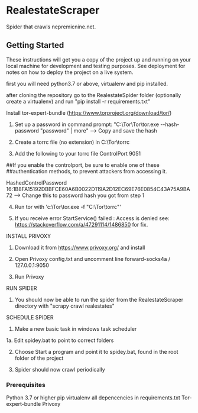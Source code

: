 # RealestateScraper

Spider that crawls nepremicnine.net.

## Getting Started

These instructions will get you a copy of the project up and running on your local machine for development and testing purposes. See deployment for notes on how to deploy the project on a live system.

first you will need python3.7 or above, virtualenv and pip installed.

after cloning the repository go to the RealestateSpider folder (optionally create a virtualenv) and run "pip install -r requirements.txt"

Install tor-expert-bundle (https://www.torproject.org/download/tor/)

1. Set up a password in command prompt:
"C:\Tor\Tor\tor.exe --hash-password "password" | more" --> Copy and save the hash

2. Create a torrc file (no extension) in C:\Tor\torrc

3. Add the following to your torrc file
ControlPort 9051

##If you enable the controlport, be sure to enable one of these
##authentication methods, to prevent attackers from accessing it.

HashedControlPassword 16:1B8FA15192DBBFCE60A6B0022D119A2D12EC69E76E0854C43A75A9BA72 --> Change this to password hash you got from step 1

4. Run tor with 'c:\Tor\tor.exe -f "C:\Tor\torrc"'

5. If you receive error StartService() failed : Access is denied see: https://stackoverflow.com/a/47291114/1486850 for fix.

INSTALL PRIVOXY
1. Download it from https://www.privoxy.org/ and install

2. Open Privoxy config.txt and uncomment line forward-socks4a   /   127.0.0.1:9050

3. Run Privoxy

RUN SPIDER
1. You should now be able to run the spider from the RealestateScraper directory with "scrapy crawl realestates"

SCHEDULE SPIDER
1. Make a new basic task in windows task scheduler

1a. Edit spidey.bat to point to correct folders

2. Choose Start a program and point it to spidey.bat, found in the root folder of the project

3. Spider should now crawl periodically

### Prerequisites

Python 3.7 or higher
pip
virtualenv
all depencencies in requirements.txt
Tor-expert-bundle
Privoxy

